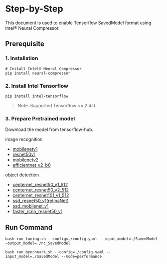 Step-by-Step
============

This document is used to enable Tensorflow SavedModel format using Intel® Neural Compressor.


## Prerequisite

### 1. Installation
```shell
# Install Intel® Neural Compressor
pip install neural-compressor
```
### 2. Install Intel Tensorflow
```shell
pip install intel-tensorflow
```
> Note: Supported Tensorflow <= 2.4.0.

### 3. Prepare Pretrained model
Download the model from tensorflow-hub.

image recognition
- [mobilenetv1](https://hub.tensorflow.google.cn/google/imagenet/mobilenet_v1_075_224/classification/5)
- [resnet50v1](https://hub.tensorflow.google.cn/tensorflow/resnet_50/classification/1)
- [mobilenetv2](https://hub.tensorflow.google.cn/google/imagenet/mobilenet_v2_035_224/classification/5)
- [efficientnet_v2_b0](https://hub.tensorflow.google.cn/google/imagenet/efficientnet_v2_imagenet1k_b0/classification/2)

object detection
- [centernet_resnet50_v1_512](https://hub.tensorflow.google.cn/tensorflow/centernet/resnet50v1_fpn_512x512/1)
- [centernet_resnet50_v2_512](https://hub.tensorflow.google.cn/tensorflow/centernet/resnet50v2_512x512/1)
- [centernet_resnet101_v1_512](https://hub.tensorflow.google.cn/tensorflow/centernet/resnet101v1_fpn_512x512/1)
- [ssd_resnet50_v1(retinaNet)](https://hub.tensorflow.google.cn/tensorflow/retinanet/resnet50_v1_fpn_640x640/1)
- [ssd_mobilenet_v1](https://hub.tensorflow.google.cn/tensorflow/ssd_mobilenet_v1/fpn_640x640/1)
- [faster_rcnn_resnet50_v1](https://hub.tensorflow.google.cn/tensorflow/faster_rcnn/resnet50_v1_640x640/1)


## Run Command
  ```shell
  bash run_tuning.sh --config=./config.yaml --input_model=./SavedModel --output_model=./nc_SavedModel
  ```
  ```shell
  bash run_benchmark.sh --config=./config.yaml --input_model=./SavedModel --mode=performance
  ```